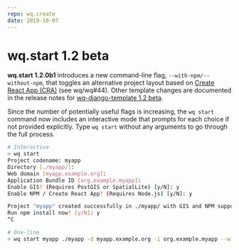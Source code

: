 ```yaml
---
repo: wq.create
date: 2019-10-07
---
```


# wq.start 1.2 beta

**wq.start 1.2.0b1** introduces a new command-line flag, `--with-npm/--without-npm`, that toggles an alternative project layout based on [Create React App (CRA)](https://create-react-app.dev/) (see wq/wq#44).  Other template changes are documented in the release notes for [wq-django-template 1.2 beta](./wq-django-template-1.2.0b1.md).

Since the number of potentially useful flags is increasing, the `wq start` command now includes an interactive mode that prompts for each choice if not provided explicitly.  Type `wq start` without any arguments to go through the full process.

```bash
# Interactive
> wq start
Project codename: myapp
Directory [./myapp/]:
Web domain [myapp.example.org]:
Application Bundle ID [org.example.myapp]:
Enable GIS? (Requires PostGIS or SpatialLite) [y/N]: y
Enable NPM / Create React App? (Requires Node.js) [y/N]: y

Project "myapp" created successfully in ./myapp/ with GIS and NPM support.
Run npm install now? [y/N]: y
^C

# One-line
> wq start myapp ./myapp -d myapp.example.org -i org.example.myapp --with-gis --with-npm --npm-install
```
